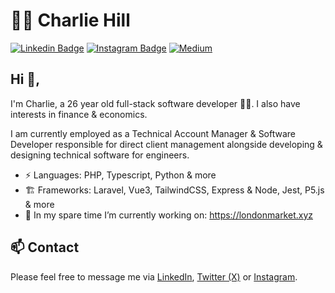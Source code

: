 # 👨‍💻 Charlie Hill  
[![Linkedin Badge](https://img.shields.io/badge/LinkedIn-0077B5?style=for-the-badge&logo=linkedin&logoColor=white&link=https://www.linkedin.com/in/charliehilluk/)](https://www.linkedin.com/in/charliehilluk/)
[![Instagram Badge](https://img.shields.io/badge/Instagram-E4405F?style=for-the-badge&logo=instagram&logoColor=white)](https://www.instagram.com/realcharliehill/)
[![Medium](https://img.shields.io/badge/Medium-%23000000.svg?logo=medium&logoColor=white)](https://medium.com/@RealCharlie)
<!--[![Twitter Badge](https://img.shields.io/badge/Twitter-1DA1F2?style=for-the-badge&logo=twitter&logoColor=white)](https://twitter.com/charliehillreal)-->

## Hi 👋, 
I'm Charlie, a 26 year old full-stack software developer 👨‍💻. I also have interests in finance & economics.

I am currently employed as a Technical Account Manager & Software Developer responsible for direct client management alongside developing & designing technical software for engineers.

- ⚡ Languages: PHP, Typescript, Python & more
- 🏗️ Frameworks: Laravel, Vue3, TailwindCSS, Express & Node, Jest, P5.js & more
- 🔭 In my spare time I’m currently working on: https://londonmarket.xyz
<!-- - 💬 Ask me about: tech, memes, anime -->
<!-- - 🌱 I’m currently learning:  -->
<!-- - 👯 I’m looking to collaborate on:  -->
<!-- - 🤔 I’m looking for help with  -->
<!-- - 💬 Ask me about ... -->
<!-- - 📫 How to reach me: ... -->
<!-- - 😄 Pronouns: ... -->
<!-- - ⚡ Fun fact: ... -->


## 📫 Contact
Please feel free to message me via [LinkedIn](https://www.linkedin.com/in/charliehilluk/), [Twitter (X)](https://twitter.com/charliehillreal) or [Instagram](https://www.instagram.com/realcharliehill/).

